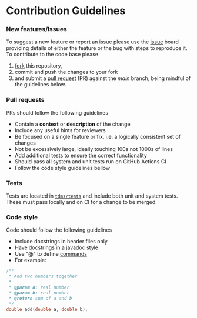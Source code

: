 # Contribution Guidelines

### New features/Issues

To suggest a new feature or report an issue please use the 
[issue](https://github.com/UCL/TDMS/issues) board providing details of either 
the feature or the bug with steps to reproduce it. To contribute to the code
base please
1. [fork](https://docs.github.com/en/get-started/quickstart/fork-a-repo)
this repository,
2. commit and push the changes to your fork
3. and submit a [pull request](https://docs.github.com/en/pull-requests/collaborating-with-pull-requests/proposing-changes-to-your-work-with-pull-requests/creating-a-pull-request) (PR) against the _main_ branch, being mindful of the guidelines below.


### Pull requests

PRs should follow the following guidelines

- Contain a **context** or **description** of the change
- Include any useful hints for reviewers
- Be focused on a single feature or fix, i.e. a logically consistent set of changes
- Not be excessively large, ideally touching 100s not 1000s of lines
- Add additional tests to ensure the correct functionality
- Should pass all system and unit tests run on GitHub Actions CI
- Follow the code style guidelines bellow


### Tests

Tests are located in [`tdms/tests`](./tdms/tests) and include both unit and system tests. These
must pass locally and on CI for a change to be merged.


### Code style

Code should follow the following guidelines

- Include docstrings in header files only
- Have docstrings in a javadoc style
- Use "@" to define [commands](https://doxygen.nl/manual/commands.html)
- For example:

```c++
/**
 * Add two numbers together
 *
 * @param a: real number
 * @param b: real number
 * @return sum of a and b
 */
double add(double a, double b);
```
